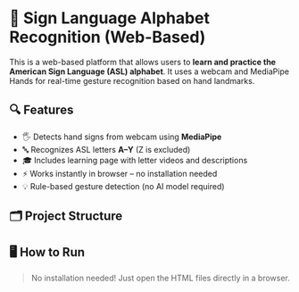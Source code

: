 # 🤟 Sign Language Alphabet Recognition (Web-Based)

This is a web-based platform that allows users to **learn and practice the American Sign Language (ASL) alphabet**. It uses a webcam and MediaPipe Hands for real-time gesture recognition based on hand landmarks.

## 🔍 Features

- 🖐️ Detects hand signs from webcam using **MediaPipe**
- 🔤 Recognizes ASL letters **A–Y** (Z is excluded)
- 🎓 Includes learning page with letter videos and descriptions
- ⚡ Works instantly in browser – no installation needed
- 💡 Rule-based gesture detection (no AI model required)

## 🗂️ Project Structure


## 🖥️ How to Run

> No installation needed! Just open the HTML files directly in a browser.


